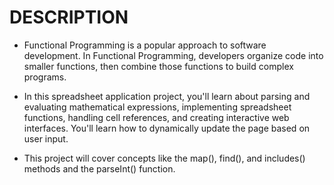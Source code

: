 # DESCRIPTION

- Functional Programming is a popular approach to software development. In Functional Programming, developers organize code into smaller functions, then combine those functions to build complex programs.

- In this spreadsheet application project, you'll learn about parsing and evaluating mathematical expressions, implementing spreadsheet functions, handling cell references, and creating interactive web interfaces. You'll learn how to dynamically update the page based on user input.

- This project will cover concepts like the map(), find(), and includes() methods and the parseInt() function.
